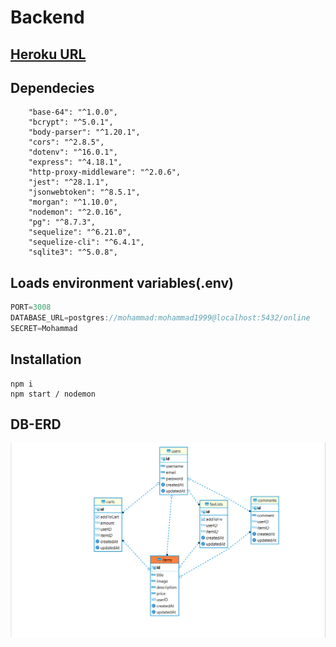# Backend
## [Heroku URL](https://online-shopoing-mohammad.herokuapp.com)

## Dependecies

```
    "base-64": "^1.0.0",
    "bcrypt": "^5.0.1",
    "body-parser": "^1.20.1",
    "cors": "^2.8.5",
    "dotenv": "^16.0.1",
    "express": "^4.18.1",
    "http-proxy-middleware": "^2.0.6",
    "jest": "^28.1.1",
    "jsonwebtoken": "^8.5.1",
    "morgan": "^1.10.0",
    "nodemon": "^2.0.16",
    "pg": "^8.7.3",
    "sequelize": "^6.21.0",
    "sequelize-cli": "^6.4.1",
    "sqlite3": "^5.0.8",
```
## Loads environment variables(.env)

```js
PORT=3008
DATABASE_URL=postgres://mohammad:mohammad1999@localhost:5432/online
SECRET=Mohammad
```

## Installation
```
npm i
npm start / nodemon
```


## DB-ERD

![](./DB-ERD.png)
